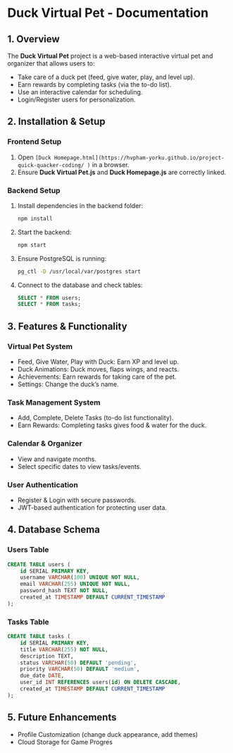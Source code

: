 # Duck Virtual Pet - Documentation

## 1. Overview
The **Duck Virtual Pet** project is a web-based interactive virtual pet and organizer that allows users to:
- Take care of a duck pet (feed, give water, play, and level up).
- Earn rewards by completing tasks (via the to-do list).
- Use an interactive calendar for scheduling.
- Login/Register users for personalization.


## 2. Installation & Setup

### Frontend Setup
1. Open `[Duck Homepage.html](https://hvpham-yorku.github.io/project-quick-quacker-coding/
)` in a browser.
2. Ensure **Duck Virtual Pet.js** and **Duck Homepage.js** are correctly linked.

### Backend Setup
1. Install dependencies in the backend folder:
   ```sh
   npm install
   ```
2. Start the backend:
   ```sh
   npm start
   ```
3. Ensure PostgreSQL is running:
   ```sh
   pg_ctl -D /usr/local/var/postgres start
   ```
4. Connect to the database and check tables:
   ```sql
   SELECT * FROM users;
   SELECT * FROM tasks;
   ```

## 3. Features & Functionality

### Virtual Pet System
- Feed, Give Water, Play with Duck: Earn XP and level up.
- Duck Animations: Duck moves, flaps wings, and reacts.
- Achievements: Earn rewards for taking care of the pet.
- Settings: Change the duck’s name.

### Task Management System
- Add, Complete, Delete Tasks (to-do list functionality).
- Earn Rewards: Completing tasks gives food & water for the duck.

### Calendar & Organizer
- View and navigate months.
- Select specific dates to view tasks/events.

### User Authentication 
- Register & Login with secure passwords.
- JWT-based authentication for protecting user data.


## 4. Database Schema
### Users Table
```sql
CREATE TABLE users (
    id SERIAL PRIMARY KEY,
    username VARCHAR(100) UNIQUE NOT NULL,
    email VARCHAR(255) UNIQUE NOT NULL,
    password_hash TEXT NOT NULL,
    created_at TIMESTAMP DEFAULT CURRENT_TIMESTAMP
);
```
### Tasks Table
```sql
CREATE TABLE tasks (
    id SERIAL PRIMARY KEY,
    title VARCHAR(255) NOT NULL,
    description TEXT,
    status VARCHAR(50) DEFAULT 'pending',
    priority VARCHAR(50) DEFAULT 'medium',
    due_date DATE,
    user_id INT REFERENCES users(id) ON DELETE CASCADE,
    created_at TIMESTAMP DEFAULT CURRENT_TIMESTAMP
);
```

## 5. Future Enhancements
- Profile Customization (change duck appearance, add themes)
- Cloud Storage for Game Progres
